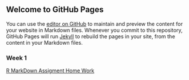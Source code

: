 ## Welcome to GitHub Pages

You can use the [editor on GitHub](https://github.com/pjournal/mef03-tekingule/edit/master/index.md) to maintain and preview the content for your website in Markdown files.
Whenever you commit to this repository, GitHub Pages will run [Jekyll](https://jekyllrb.com/) to rebuild the pages in your site, from the content in your Markdown files.

### Week 1

[R MarkDown Assigment Home Work](https://pjournal.github.io/mef03-tekingule/assignment_1_knit.html)

